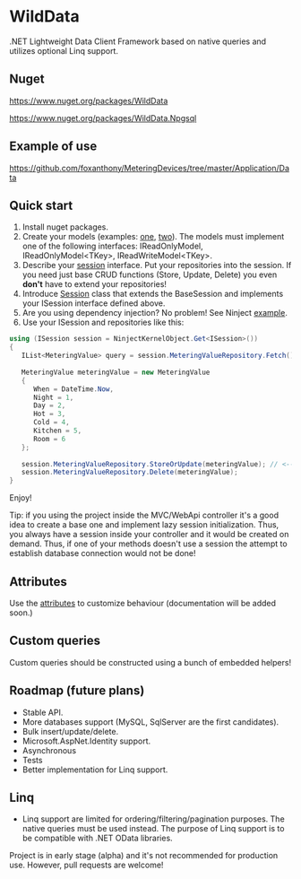 # WildData
.NET Lightweight Data Client Framework based on native queries and utilizes optional Linq support. 

## Nuget
https://www.nuget.org/packages/WildData

https://www.nuget.org/packages/WildData.Npgsql

## Example of use
https://github.com/foxanthony/MeteringDevices/tree/master/Application/Data

## Quick start
1. Install nuget packages.
2. Create your models (examples: [one](https://github.com/foxanthony/MeteringDevices/blob/master/Application/Data/MeteringValue.cs), [two](https://github.com/foxanthony/MeteringDevices/blob/master/Application/Data/CurrentMeteringValue.cs)). The models must implement one of the following interfaces: IReadOnlyModel, IReadOnlyModel\<TKey\>, IReadWriteModel\<TKey\>.
3. Describe your [session](https://github.com/foxanthony/MeteringDevices/blob/master/Application/Data/ISession.cs) interface. Put your repositories into the session. If you need just base CRUD functions (Store, Update, Delete) you even **don't** have to extend your repositories!
4. Introduce [Session](https://github.com/foxanthony/MeteringDevices/blob/master/Application/Data/Session.cs) class that extends the BaseSession and implements your ISession interface defined above.
5. Are you using dependency injection? No problem! See Ninject [example](https://github.com/foxanthony/MeteringDevices/blob/master/Application/Data/Register.cs).
6. Use your ISession and repositories like this:
```csharp
using (ISession session = NinjectKernelObject.Get<ISession>())
{
   IList<MeteringValue> query = session.MeteringValueRepository.Fetch().ToList(); // Linq!
   
   MeteringValue meteringValue = new MeteringValue 
   {
      When = DateTime.Now,
      Night = 1,
      Day = 2,
      Hot = 3,
      Cold = 4,
      Kitchen = 5,
      Room = 6
   };
   
   session.MeteringValueRepository.StoreOrUpdate(meteringValue); // <-- It also reads an Id!
   session.MeteringValueRepository.Delete(meteringValue); 
}
```

Enjoy!

Tip: if you using the project inside the MVC/WebApi controller it's a good idea to create a base one and implement lazy session initialization. Thus, you always have a session inside your controller and it would be created on demand. Thus, if one of your methods doesn't use a session the attempt to establish database connection would not be done!

## Attributes
Use the [attributes](https://github.com/ModernRoute/WildData/tree/master/WildData/Attributes) to customize behaviour (documentation will be added soon.)

## Custom queries
Custom queries should be constructed using a bunch of embedded helpers!

## Roadmap (future plans)
- Stable API.
- More databases support (MySQL, SqlServer are the first candidates).
- Bulk insert/update/delete.
- Microsoft.AspNet.Identity support.
- Asynchronous
- Tests
- Better implementation for Linq support.

## Linq
- Linq support are limited for ordering/filtering/pagination purposes. The native queries must be used instead. The purpose of Linq support is to be compatible with .NET OData libraries. 

Project is in early stage (alpha) and it's not recommended for production use. However, pull requests are welcome!



